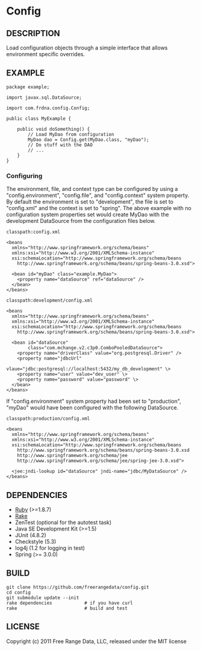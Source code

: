 # Config

## DESCRIPTION

Load configuration objects through a simple interface that allows environment
specific overrides.

## EXAMPLE

    package example;

    import javax.sql.DataSource;

    import com.frdna.config.Config;

    public class MyExample {

        public void doSomething() {
            // Load MyDao from configuration
            MyDao dao = Config.get(MyDao.class, "myDao");
            // Do stuff with the DAO
            // ...
        }
    }

### Configuring

The environment, file, and context type can be configured by using a
"config.environment", "config.file", and "config.context" system property.  By
default the environment is set to "development", the file is set to "config.xml"
and the context is set to "spring".  The above example with no configuration
system properties set would create MyDao with the development DataSource from
the configuration files below.

`classpath:config.xml`

    <beans
      xmlns="http://www.springframework.org/schema/beans"
      xmlns:xsi="http://www.w3.org/2001/XMLSchema-instance"
      xsi:schemaLocation="http://www.springframework.org/schema/beans
        http://www.springframework.org/schema/beans/spring-beans-3.0.xsd">

      <bean id="myDao" class="example.MyDao">
        <property name="dataSource" ref="dataSource" />
      </bean>
    </beans>

`classpath:development/config.xml`

    <beans
      xmlns="http://www.springframework.org/schema/beans"
      xmlns:xsi="http://www.w3.org/2001/XMLSchema-instance"
      xsi:schemaLocation="http://www.springframework.org/schema/beans
        http://www.springframework.org/schema/beans/spring-beans-3.0.xsd">

      <bean id="dataSource"
            class="com.mchange.v2.c3p0.ComboPooledDataSource">
        <property name="driverClass" value="org.postgresql.Driver" />
        <property name="jdbcUrl"
                  vlaue="jdbc:postgresql://localhost:5432/my_db_development" \>
        <property name="user" value="dev_user" \>
        <property name="password" value="password" \>
      </bean>
    </beans>

If "config.environment" system property had been set to "production", "myDao"
would have been configured with the following DataSource.

`classpath:production/config.xml`

    <beans
      xmlns="http://www.springframework.org/schema/beans"
      xmlns:xsi="http://www.w3.org/2001/XMLSchema-instance"
      xsi:schemaLocation="http://www.springframework.org/schema/beans
        http://www.springframework.org/schema/beans/spring-beans-3.0.xsd
        http://www.springframework.org/schema/jee
        http://www.springframework.org/schema/jee/spring-jee-3.0.xsd">

      <jee:jndi-lookup id="dataSource" jndi-name="jdbc/MyDataSource" />
    </beans>

## DEPENDENCIES

  * [Ruby](http://www.ruby-lang.org/ "Ruby") (>=1.8.7)
  * [Rake](http://rake.rubyforge.org/ "Rake")
  * ZenTest (optional for the autotest task)
  * Java SE Development Kit (>=1.5)
  * JUnit (4.8.2)
  * Checkstyle (5.3)
  * log4j (1.2 for logging in test)
  * Spring (>= 3.0.0)

## BUILD

    git clone https://github.com/freerangedata/config.git
    cd config
    git submodule update --init
    rake dependencies            # if you have curl
    rake                         # build and test

## LICENSE

Copyright (c) 2011 Free Range Data, LLC, released under the MIT license
